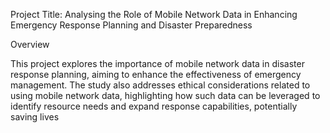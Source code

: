 Project Title: Analysing the Role of Mobile Network Data in Enhancing Emergency Response Planning and Disaster Preparedness


Overview

This project explores the importance of mobile network data in disaster response planning, aiming to enhance the effectiveness of emergency management. The study also addresses ethical considerations related to using mobile network data, highlighting how such data can be leveraged to identify resource needs and expand response capabilities, potentially saving lives
